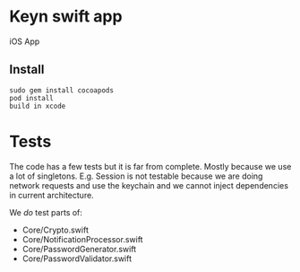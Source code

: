 # Keyn swift app
iOS App

## Install
```
sudo gem install cocoapods
pod install
build in xcode
```

# Tests
The code has a few tests but it is far from complete. Mostly because we use a lot of singletons.
E.g. Session is not testable because we are doing network requests and use the keychain and we cannot inject dependencies in current architecture.

We *do* test parts of:
- Core/Crypto.swift
- Core/NotificationProcessor.swift
- Core/PasswordGenerator.swift
- Core/PasswordValidator.swift
